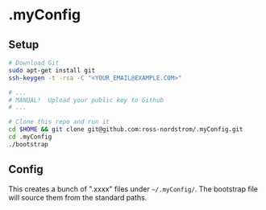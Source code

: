 # .myConfig

## Setup
```sh
# Download Git
sudo apt-get install git
ssh-keygen -t -rsa -C "<YOUR_EMAIL@EXAMPLE.COM>"

# ...
# MANUAL!  Upload your public key to Github
# ...

# Clone this repo and run it
cd $HOME && git clone git@github.com:ross-nordstrom/.myConfig.git
cd .myConfig
./bootstrap
```

## Config
This creates a bunch of ".xxxx" files under `~/.myConfig/`. The bootstrap file will source them from the standard paths.
